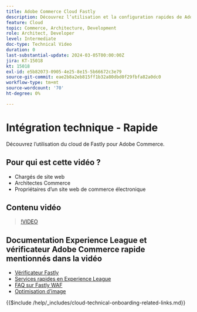 ```yaml
---
title: Adobe Commerce Cloud Fastly
description: Découvrez l’utilisation et la configuration rapides de Adobe Commerce Cloud.
feature: Cloud
topic: Commerce, Architecture, Development
role: Architect, Developer
level: Intermediate
doc-type: Technical Video
duration: 0
last-substantial-update: 2024-03-05T00:00:00Z
jira: KT-15018
kt: 15018
exl-id: e5b82073-0905-4e25-8e15-5b66672c3e79
source-git-commit: eae2b8a2eb815ff1b32a80dbd0f29fbfa82a0dc0
workflow-type: tm+mt
source-wordcount: '70'
ht-degree: 0%

---
```


# Intégration technique - Rapide

Découvrez l’utilisation du cloud de Fastly pour Adobe Commerce.

## Pour qui est cette vidéo ?

- Chargés de site web
- Architectes Commerce
- Propriétaires d’un site web de commerce électronique

## Contenu vidéo

>[!VIDEO](https://video.tv.adobe.com/v/3427695?learn=on)

## Documentation Experience League et vérificateur Adobe Commerce rapide mentionnés dans la vidéo

- [Vérificateur Fastly](https://adobe-commerce-tester.freetls.fastly.net/adobe-commerce-tester/)
- [Services rapides en Experience League](https://experienceleague.adobe.com/docs/commerce-cloud-service/user-guide/cdn/fastly.html)
- [FAQ sur Fastly WAF](https://experienceleague.adobe.com/docs/commerce-knowledge-base/kb/faq/web-application-firewall-waf-powered-by-fastly-the-faq.html)
- [Optimisation d’image](https://experienceleague.adobe.com/docs/commerce-operations/implementation-playbook/best-practices/development/image-optimization.html)

{{$include /help/_includes/cloud-technical-onboarding-related-links.md}}
